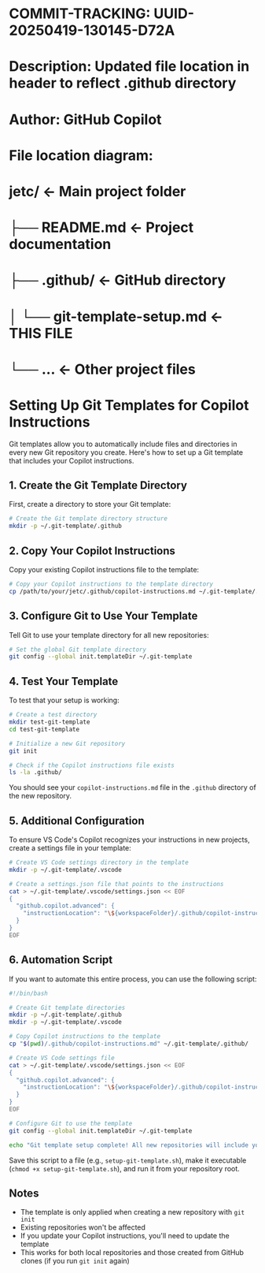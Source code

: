 # COMMIT-TRACKING: UUID-20250419-130145-D72A
# Description: Updated file location in header to reflect .github directory
# Author: GitHub Copilot
#
# File location diagram:
# jetc/                          <- Main project folder
# ├── README.md                  <- Project documentation
# ├── .github/                   <- GitHub directory
# │   └── git-template-setup.md  <- THIS FILE
# └── ...                        <- Other project files

# Setting Up Git Templates for Copilot Instructions

Git templates allow you to automatically include files and directories in every new Git repository you create. Here's how to set up a Git template that includes your Copilot instructions.

## 1. Create the Git Template Directory

First, create a directory to store your Git template:

```bash
# Create the Git template directory structure
mkdir -p ~/.git-template/.github
```

## 2. Copy Your Copilot Instructions

Copy your existing Copilot instructions file to the template:

```bash
# Copy your Copilot instructions to the template directory
cp /path/to/your/jetc/.github/copilot-instructions.md ~/.git-template/.github/
```

## 3. Configure Git to Use Your Template

Tell Git to use your template directory for all new repositories:

```bash
# Set the global Git template directory
git config --global init.templateDir ~/.git-template
```

## 4. Test Your Template

To test that your setup is working:

```bash
# Create a test directory
mkdir test-git-template
cd test-git-template

# Initialize a new Git repository
git init

# Check if the Copilot instructions file exists
ls -la .github/
```

You should see your `copilot-instructions.md` file in the `.github` directory of the new repository.

## 5. Additional Configuration

To ensure VS Code's Copilot recognizes your instructions in new projects, create a settings file in your template:

```bash
# Create VS Code settings directory in the template
mkdir -p ~/.git-template/.vscode

# Create a settings.json file that points to the instructions
cat > ~/.git-template/.vscode/settings.json << EOF
{
  "github.copilot.advanced": {
    "instructionLocation": "\${workspaceFolder}/.github/copilot-instructions.md"
  }
}
EOF
```

## 6. Automation Script

If you want to automate this entire process, you can use the following script:

```bash
#!/bin/bash

# Create Git template directories
mkdir -p ~/.git-template/.github
mkdir -p ~/.git-template/.vscode

# Copy Copilot instructions to the template
cp "$(pwd)/.github/copilot-instructions.md" ~/.git-template/.github/

# Create VS Code settings file
cat > ~/.git-template/.vscode/settings.json << EOF
{
  "github.copilot.advanced": {
    "instructionLocation": "\${workspaceFolder}/.github/copilot-instructions.md"
  }
}
EOF

# Configure Git to use the template
git config --global init.templateDir ~/.git-template

echo "Git template setup complete! All new repositories will include your Copilot instructions."
```

Save this script to a file (e.g., `setup-git-template.sh`), make it executable (`chmod +x setup-git-template.sh`), and run it from your repository root.

## Notes

- The template is only applied when creating a new repository with `git init`
- Existing repositories won't be affected
- If you update your Copilot instructions, you'll need to update the template
- This works for both local repositories and those created from GitHub clones (if you run `git init` again)
